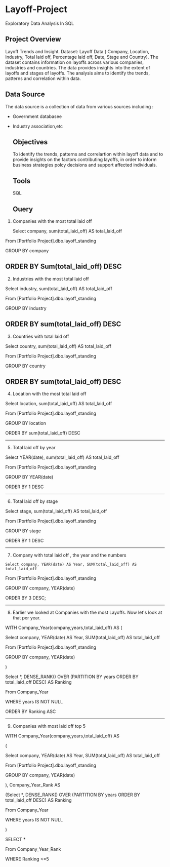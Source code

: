 # Layoff-Project
Exploratory Data Analysis In SQL

## Project Overview
Layoff Trends and Insight.
Dataset: Layoff Data ( Company, Location, Industry, Total laid off, Percentage laid off, Date, Stage and Country).
The dataset contains information on layoffs across various companies, industries and countries. The data provides insights into the extent of layoffs and stages of layoffs. The analysis aims to identify the trends, patterns and correlation within data.

## Data Source
The data source is a collection of data from various sources including :
- Government databasee
- Industry association,etc

  ## Objectives
  To identify the trends, patterns and correlartion within layoff data and to provide insights on the factors contributing layoffs, in order to inform business strategies polcy decisions and support affected individuals.

  ## Tools
  SQL

  ## Ouery
1. Companies with the most total laid off

   Select company, sum(total_laid_off) AS total_laid_off

 From [Portfolio Project].dbo.layoff_standing
	
 GROUP BY company
	
 ORDER BY Sum(total_laid_off) DESC
-------------------------------------------------------------------------------------------------------------------------------------------------------------------------------------------

 2. Industries with the most total laid off
	
 Select industry, sum(total_laid_off) AS total_laid_off
	
 From [Portfolio Project].dbo.layoff_standing
	
 GROUP BY industry
	
 ORDER BY  sum(total_laid_off) DESC
-------------------------------------------------------------------------------------------------------------------------------------------------------------------------------------------
 3. Countries with total laid off
	
 Select country, sum(total_laid_off) AS total_laid_off

 From [Portfolio Project].dbo.layoff_standing

 GROUP BY country
	
 ORDER BY  sum(total_laid_off) DESC
-------------------------------------------------------------------------------------------------------------------------------------------------------------------------------------------

4. Location with the most total laid off
	
 Select location, sum(total_laid_off) AS total_laid_off
	
 From [Portfolio Project].dbo.layoff_standing
	
 GROUP BY location
	
 ORDER BY  sum(total_laid_off) DESC

------------------------------------------------------------------------------------------------------------------------------------------------------------------------------------------

5. Total laid off by year
	
 Select YEAR(date), sum(total_laid_off) AS total_laid_off
	
 From [Portfolio Project].dbo.layoff_standing

 GROUP BY  YEAR(date)
	
 ORDER BY  1 DESC

 ------------------------------------------------------------------------------------------------------------------------------------------------------------------------------------------

 6. Total laid off by stage

 Select stage, sum(total_laid_off) AS total_laid_off
	
 From [Portfolio Project].dbo.layoff_standing
	
 GROUP BY stage
	
 ORDER BY  1 DESC

 ------------------------------------------------------------------------------------------------------------------------------------------------------------------------------------------

 7.  Company with total laid off , the year and the numbers
	
	Select company, YEAR(date) AS Year, SUM(total_laid_off) AS total_laid_off

 From [Portfolio Project].dbo.layoff_standing
	
 GROUP BY company, YEAR(date)
	
 ORDER BY 3 DESC;

 ----------------------------------------------------------------------------------------------------------------------------------------------------------------------------------------

 8.  Earlier we looked at Companies with the most Layoffs. Now let's look at that per year.


 WITH Company_Year(company,years,total_laid_off) AS
(

Select company, YEAR(date) AS Year, SUM(total_laid_off) AS total_laid_off

From [Portfolio Project].dbo.layoff_standing

GROUP BY company, YEAR(date)

)

Select *, DENSE_RANK() OVER (PARTITION BY years ORDER BY total_laid_off DESC) AS Ranking

From  Company_Year

WHERE years IS NOT NULL

ORDER BY Ranking ASC



-----------------------------------------------------------------------------------------------------------------------------------------------------------------------------------------

9.  Companies with most laid off top 5

WITH Company_Year(company,years,total_laid_off) AS

(

Select company, YEAR(date) AS Year, SUM(total_laid_off) AS total_laid_off

From [Portfolio Project].dbo.layoff_standing

GROUP BY company, YEAR(date)

), Company_Year_Rank AS

(Select *, DENSE_RANK() OVER (PARTITION BY years ORDER BY total_laid_off DESC) AS Ranking

From  Company_Year

WHERE years IS NOT NULL

)

SELECT *

From  Company_Year_Rank

WHERE Ranking <=5












  
